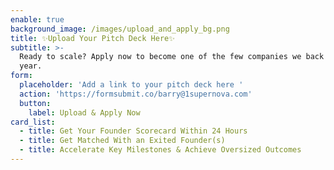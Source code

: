 ```yaml
---
enable: true
background_image: /images/upload_and_apply_bg.png
title: ✨Upload Your Pitch Deck Here✨
subtitle: >-
  Ready to scale? Apply now to become one of the few companies we back each
  year.
form:
  placeholder: 'Add a link to your pitch deck here '
  action: 'https://formsubmit.co/barry@1supernova.com'
  button:
    label: Upload & Apply Now
card_list:
  - title: Get Your Founder Scorecard Within 24 Hours
  - title: Get Matched With an Exited Founder(s)
  - title: Accelerate Key Milestones & Achieve Oversized Outcomes
---
```


